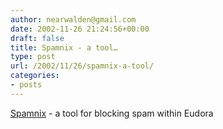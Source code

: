 ```yaml
---
author: nearwalden@gmail.com
date: 2002-11-26 21:24:56+00:00
draft: false
title: Spamnix - a tool…
type: post
url: /2002/11/26/spamnix-a-tool/
categories:
- posts
---
```


[Spamnix](//www.spamnix.com/cgi-bin/aff.pl?google=spam') - a tool for blocking spam within Eudora



